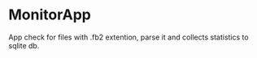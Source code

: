 # MonitorApp

App check for files with .fb2 extention, parse it and collects statistics to sqlite db.
